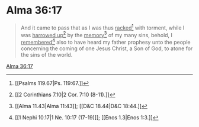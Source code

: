 # Alma 36:17

> And it came to pass that as I was thus <u>racked</u>[^a] with torment, while I was <u>harrowed up</u>[^b] by the <u>memory</u>[^c] of my many sins, behold, I <u>remembered</u>[^d] also to have heard my father prophesy unto the people concerning the coming of one Jesus Christ, a Son of God, to atone for the sins of the world.

[Alma 36:17](https://www.churchofjesuschrist.org/study/scriptures/bofm/alma/36?lang=eng&id=p17#p17)


[^a]: [[Psalms 119.67|Ps. 119:67.]]
[^b]: [[2 Corinthians 7.10|2 Cor. 7:10 (8-11).]]
[^c]: [[Alma 11.43|Alma 11:43]]; [[D&C 18.44|D&C 18:44.]]
[^d]: [[1 Nephi 10.17|1 Ne. 10:17 (17-19)]]; [[Enos 1.3|Enos 1:3.]]
